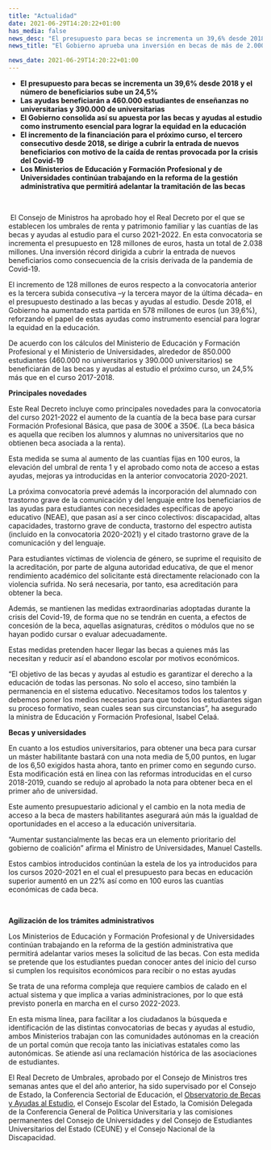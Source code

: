 ```yaml
---
title: "Actualidad"   
date: 2021-06-29T14:20:22+01:00
has_media: false
news_desc: "El presupuesto para becas se incrementa un 39,6% desde 2018 y el número de beneficiarios sube un 24,5% Las ayudas beneficiarán a 460.000 estudiantes de enseñanzas no universitarias y 390.000 de universitarias El Gobierno consolida así su apuesta por las becas y ayudas al estudio como instrumento esencial para lograr la equidad en la educación El incremento de la financiación para el próximo curso, el tercero consecutivo desde 2018, se dirige a cubrir la entrada de nuevos beneficiarios con motivo de la caída de rentas provocada por la crisis del Covid-19 Los Ministerios de Educación y Formación Profesional y de Universidades continúan trabajando en la reforma de la gestión administrativa que permitirá adelantar la tramitación de las becas"
news_title: "El Gobierno aprueba una inversión en becas de más de 2.000 millones de euros para 850.000 alumnos el próximo curso"

news_date: 2021-06-29T14:20:22+01:00
---
```

<ul>
<li><b>El presupuesto para becas se incrementa un 39,6% desde 2018 y el n&uacute;mero de beneficiarios sube un 24,5%</b></li>
<li><b>Las ayudas beneficiar&aacute;n a 460.000 estudiantes de ense&ntilde;anzas no universitarias y 390.000 de universitarias</b><b>&nbsp;</b></li>
<li><b>El Gobierno consolida as&iacute; su apuesta por las becas y ayudas al estudio como instrumento esencial para lograr la equidad en la educaci&oacute;n</b></li>
<li><b>El incremento de la financiaci&oacute;n para el pr&oacute;ximo curso, el tercero consecutivo desde 2018, se dirige a cubrir la entrada de nuevos beneficiarios con motivo de la ca&iacute;da de rentas provocada por la crisis del Covid-19</b></li>
<li><b>Los Ministerios de Educaci&oacute;n y Formaci&oacute;n Profesional y de Universidades contin&uacute;an trabajando en la reforma de la gesti&oacute;n administrativa que permitir&aacute; adelantar la tramitaci&oacute;n de las becas</b></li>
</ul>
<p><b>&nbsp;</b></p>
<p>&nbsp;El Consejo de Ministros ha aprobado hoy el Real Decreto por el que se establecen los umbrales de renta y patrimonio familiar y las cuant&iacute;as de las becas y ayudas al estudio para el curso 2021-2022. En esta convocatoria se incrementa el presupuesto en 128 millones de euros, hasta un total de 2.038 millones. Una inversi&oacute;n r&eacute;cord dirigida a cubrir la entrada de nuevos beneficiarios como consecuencia de la crisis derivada de la pandemia de Covid-19.</p>
<p>El incremento de 128 millones de euros respecto a la convocatoria anterior es la tercera subida consecutiva &ndash;y la tercera mayor de la &uacute;ltima d&eacute;cada&ndash; en el presupuesto destinado a las becas y ayudas al estudio. Desde 2018, el Gobierno ha aumentado esta partida en 578 millones de euros (un 39,6%), reforzando el papel de estas ayudas como instrumento esencial para lograr la equidad en la educaci&oacute;n.</p>
<p>De acuerdo con los c&aacute;lculos del Ministerio de Educaci&oacute;n y Formaci&oacute;n Profesional y el Ministerio de Universidades, alrededor de 850.000 estudiantes (460.000 no universitarios y 390.000 universitarios) se beneficiar&aacute;n de las becas y ayudas al estudio el pr&oacute;ximo curso, un 24,5% m&aacute;s que en el curso 2017-2018.</p>
<p><b>Principales novedades</b></p>
<p>Este Real Decreto incluye como principales novedades para la convocatoria del curso 2021-2022 el aumento de la cuant&iacute;a de la beca base para cursar Formaci&oacute;n Profesional B&aacute;sica, que pasa de 300&euro; a 350&euro;. (La beca b&aacute;sica es aquella que reciben los alumnos y alumnas no universitarios que no obtienen beca asociada a la renta).</p>
<p>Esta medida se suma al aumento de las cuant&iacute;as fijas en 100 euros, la elevaci&oacute;n del umbral de renta 1 y el aprobado como nota de acceso a estas ayudas, mejoras ya introducidas en la anterior convocatoria 2020-2021.</p>
<p>La pr&oacute;xima convocatoria prev&eacute; adem&aacute;s la incorporaci&oacute;n del alumnado con trastorno grave de la comunicaci&oacute;n y del lenguaje entre los beneficiarios de las ayudas para estudiantes con necesidades espec&iacute;ficas de apoyo educativo (NEAE), que pasan as&iacute; a ser cinco colectivos: discapacidad, altas capacidades, trastorno grave de conducta, trastorno del espectro autista (incluido en la convocatoria 2020-2021) y el citado trastorno grave de la comunicaci&oacute;n y del lenguaje.</p>
<p>Para estudiantes v&iacute;ctimas de violencia de g&eacute;nero, se suprime el requisito de la acreditaci&oacute;n, por parte de alguna autoridad educativa, de que el menor rendimiento acad&eacute;mico del solicitante est&aacute; directamente relacionado con la violencia sufrida. No ser&aacute; necesaria, por tanto, esa acreditaci&oacute;n para obtener la beca.</p>
<p>Adem&aacute;s, se mantienen las medidas extraordinarias adoptadas durante la crisis del Covid-19, de forma que no se tendr&aacute;n en cuenta, a efectos de concesi&oacute;n de la beca, aquellas asignaturas, cr&eacute;ditos o m&oacute;dulos que no se hayan podido cursar o evaluar adecuadamente.</p>
<p>Estas medidas pretenden hacer llegar las becas a quienes m&aacute;s las necesitan y reducir as&iacute; el abandono escolar por motivos econ&oacute;micos.</p>
<p>&ldquo;El objetivo de las becas y ayudas al estudio es garantizar el derecho a la educaci&oacute;n de todas las personas. No solo el acceso, sino tambi&eacute;n la permanencia en el sistema educativo. Necesitamos todos los talentos y debemos poner los medios necesarios para que todos los estudiantes sigan su proceso formativo, sean cuales sean sus circunstancias&rdquo;, ha asegurado la ministra de Educaci&oacute;n y Formaci&oacute;n Profesional, Isabel Cela&aacute;.</p>
<p><b>Becas y universidades</b></p>
<p>En cuanto a los estudios universitarios, para obtener una beca para cursar un m&aacute;ster habilitante bastar&aacute; con una nota media de 5,00 puntos, en lugar de los 6,50 exigidos hasta ahora, tanto en primer como en segundo curso. Esta modificaci&oacute;n est&aacute; en l&iacute;nea con las reformas introducidas en el curso 2018-2019, cuando se redujo al aprobado la nota para obtener beca en el primer a&ntilde;o de universidad.</p>
<p>Este aumento presupuestario adicional y el cambio en la nota media de acceso a la beca de masters habilitantes asegurar&aacute; a&uacute;n m&aacute;s la igualdad de oportunidades en el acceso a la educaci&oacute;n universitaria.</p>
<p>&ldquo;Aumentar sustancialmente las becas era un elemento prioritario del gobierno de coalici&oacute;n&rdquo; afirma el Ministro de Universidades, Manuel Castells.</p>
<p>Estos cambios introducidos contin&uacute;an la estela de los ya introducidos para los cursos 2020-2021 en el cual el presupuesto para becas en educaci&oacute;n superior aument&oacute; en un 22% as&iacute; como en 100 euros las cuant&iacute;as econ&oacute;micas de cada beca.</p>
<p><b>&nbsp;</b></p>
<p><b>Agilizaci&oacute;n de los tr&aacute;mites administrativos</b></p>
<p>Los Ministerios de Educaci&oacute;n y Formaci&oacute;n Profesional y de Universidades contin&uacute;an trabajando en la reforma de la gesti&oacute;n administrativa que permitir&aacute; adelantar varios meses la solicitud de las becas. Con esta medida se pretende que los estudiantes puedan conocer antes del inicio del curso si cumplen los requisitos econ&oacute;micos para recibir o no estas ayudas</p>
<p>Se trata de una reforma compleja que requiere cambios de calado en el actual sistema y que implica a varias administraciones, por lo que est&aacute; previsto ponerla en marcha en el curso 2022-2023.</p>
<p>En esta misma l&iacute;nea, para facilitar a los ciudadanos la b&uacute;squeda e identificaci&oacute;n de las distintas convocatorias de becas y ayudas al estudio, ambos Ministerios trabajan con las comunidades aut&oacute;nomas en la creaci&oacute;n de un portal com&uacute;n que recoja tanto las iniciativas estatales como las auton&oacute;micas. Se atiende as&iacute; una reclamaci&oacute;n hist&oacute;rica de las asociaciones de estudiantes.</p>
<p>El Real Decreto de Umbrales, aprobado por el Consejo de Ministros tres semanas antes que el del a&ntilde;o anterior, ha sido supervisado por el Consejo de Estado, la Conferencia Sectorial de Educaci&oacute;n, el<span>&nbsp;</span><a href="https://www.educacionyfp.gob.es/prensa/actualidad/2021/01/20210128-observatoriobecas.html">Observatorio de Becas y Ayudas al Estudio</a>, el Consejo Escolar del Estado, la Comisi&oacute;n Delegada de la Conferencia General de Pol&iacute;tica Universitaria y las comisiones permanentes del Consejo de Universidades y del Consejo de Estudiantes Universitarios del Estado (CEUNE) y el Consejo Nacional de la Discapacidad.</p>